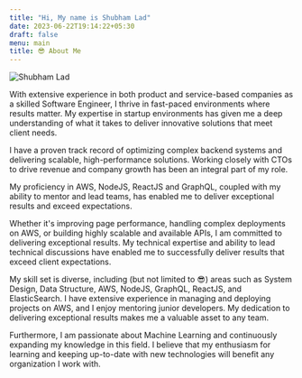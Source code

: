 ```yaml
---
title: "Hi, My name is Shubham Lad"
date: 2023-06-22T19:14:22+05:30
draft: false
menu: main
title: 😎 About Me
---
```


![Shubham Lad](/shubham_lad.webp)

With extensive experience in both product and service-based companies as a skilled Software Engineer, I thrive in fast-paced environments where results matter. My expertise in startup environments has given me a deep understanding of what it takes to deliver innovative solutions that meet client needs.

I have a proven track record of optimizing complex backend systems and delivering scalable, high-performance solutions. Working closely with CTOs to drive revenue and company growth has been an integral part of my role.

My proficiency in AWS, NodeJS, ReactJS and GraphQL, coupled with my ability to mentor and lead teams, has enabled me to deliver exceptional results and exceed expectations.

Whether it's improving page performance, handling complex deployments on AWS, or building highly scalable and available APIs, I am committed to delivering exceptional results. My technical expertise and ability to lead technical discussions have enabled me to successfully deliver results that exceed client expectations.

My skill set is diverse, including (but not limited to 😎) areas such as System Design, Data Structure, AWS, NodeJS, GraphQL, ReactJS, and ElasticSearch. I have extensive experience in managing and deploying projects on AWS, and I enjoy mentoring junior developers. My dedication to delivering exceptional results makes me a valuable asset to any team.

Furthermore, I am passionate about Machine Learning and continuously expanding my knowledge in this field. I believe that my enthusiasm for learning and keeping up-to-date with new technologies will benefit any organization I work with.